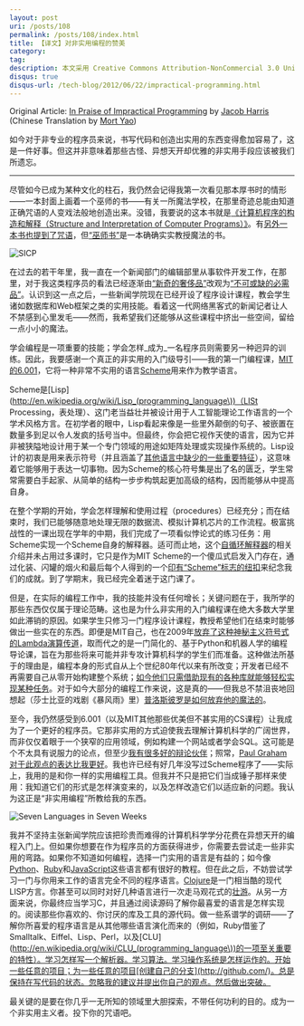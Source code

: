 ```yaml
---
layout: post
uri: /posts/108
permalink: /posts/108/index.html
title: 【译文】对非实用编程的赞美
category:
tag:
description: 本文采用 Creative Commons Attribution-NonCommercial 3.0 United States 授权。
disqus: true
disqus-url: /tech-blog/2012/06/22/impractical-programming.html
---
```

Original Article: [In Praise of Impractical Programming](http://www.niemanlab.org/2011/11/in-praise-of-impractical-programming/)
by [Jacob Harris](http://www.niemanlab.org/author/jharris/)  
(Chinese Translation by [Mort Yao](http://www.soimort.org/))

如今对于非专业的程序员来说，书写代码和创造出实用的东西变得愈加容易了，这是一件好事。但这并非意味着那些古怪、异想天开却优雅的非实用手段应该被我们所遗忘。
***

尽管如今已成为某种文化的柱石，我仍然会记得我第一次看见那本厚书时的情形——一本封面上画着一个巫师的书——有关一所魔法学校，在那里奇迹总能由知道正确咒语的人变戏法般地创造出来。没错，我要说的这本书就是[《计算机程序的构造和解释（Structure and Interpretation of Computer Programs）》](http://mitpress.mit.edu/sicp/)。有[另外一本书也提到了咒语](http://en.wikipedia.org/wiki/Harry_Potter)，但[“巫师书”](http://catb.org/jargon/html/W/Wizard-Book.html)是一本确确实实教授魔法的书。

![SICP](http://www.niemanlab.org/images/wizard-book-programming.jpg)

在过去的若干年里，我一直在一个新闻部门的编辑部里从事软件开发工作，在那里，对于我这类程序员的看法已经逐渐由[“新奇的奢侈品”](http://nymag.com/news/features/all-new/53344/)改观为[“不可或缺的必需品”](http://www.newsnerdjobs.com/)。认识到这一点之后，一些新闻学院现在已经开设了程序设计课程，教会学生诸如数据库和Web框架之类的实用技能。看着这一代网络黑客式的新闻记者让人不禁感到心里发毛——然而，我希望我们还能够从这些课程中挤出一些空间，留给一点小小的魔法。

学会编程是一项重要的技能；学会怎样_成为_一名程序员则需要另一种迥异的训练。因此，我要感谢一个真正的非实用的入门级导引——我的第一门编程课，[MIT的6.001](http://ocw.mit.edu/courses/electrical-engineering-and-computer-science/6-001-structure-and-interpretation-of-computer-programs-spring-2005/)，它将一种非常不实用的语言[Scheme](http://groups.csail.mit.edu/mac/projects/scheme/)用来作为教学语言。

Scheme是[Lisp](http://en.wikipedia.org/wiki/Lisp_(programming_language\))（LISt Processing，表处理）、这门老当益壮并被设计用于人工智能理论工作语言的一个学术风格方言。在初学者的眼中，Lisp看起来像是一些里外颠倒的句子、被嵌置在数量多到足以令人发疯的括号当中。但最终，你会把它视作天使的语言，因为它并非被狭隘地设计用于某一个专门领域的用途如矩阵处理或实现操作系统的。Lisp设计的初衷是用来表示符号（并且涵盖了[其他语言中缺少的一些重要特征](http://www.paulgraham.com/diff.html)），这意味着它能够用于表达一切事物。因为Scheme的核心符号集是出了名的匮乏，学生常常需要白手起家、从简单的结构一步步构筑起更加高级的结构，因而能够从中提高自身。

在整个学期的开始，学会怎样理解和使用过程（procedures）已经充分；而在结束时，我们已能够随意地处理无限的数据流、模拟计算机芯片的工作流程。极富挑战性的一课出现在学年的中期，我们完成了一项看似悖论式的练习任务：用Scheme实现一个Scheme自身的解释器。适可而止地，这个[自循环解释器](http://mitpress.mit.edu/sicp/full-text/book/book-Z-H-26.html#%_sec_4.1)的相关介绍并未占用过多课时，它只是作为MIT Scheme的一个傻瓜式启发入门存在，通过化装、闪罐的烟火和最后每个人得到的一个[印有“Scheme”标志的纽扣](http://ocw.mit.edu/courses/electrical-engineering-and-computer-science/6-945-adventures-in-advanced-symbolic-programming-spring-2009/6-945s09.jpg)来纪念我们的成就。到了学期末，我已经完全着迷于这门课了。

但是，在实际的编程工作中，我的技能并没有任何增长；关键问题在于，我所学的那些东西仅仅属于理论范畴。这也是为什么非实用的入门编程课在绝大多数大学里如此滞销的原因。如果学生只修习一门程序设计课程，教授希望他们在结束时能够做出一些实在的东西。即便是MIT自己，也在2009年[放弃了这种神秘主义符号式的Lambda演算传道](http://mitadmissions.org/blogs/entry/the_end_of_an_era_1)，取而代之的是一门简化的、基于Python和机器人学的编程导论课，旨在为那些将来可能并非专攻计算机科学的学生们而准备。这种做法所基于的理由是，编程本身的形式自从上个世纪80年代以来有所改变；开发者已经不再需要自己从零开始构建整个系统；[如今他们只需借助现有的各种库就能够轻松实现某种任务](http://www.wisdomandwonder.com/link/2110/why-mit-switched-from-scheme-to-python)。对于如今大部分的编程工作来说，这是真的——但我总不禁沮丧地回想起（莎士比亚的戏剧《暴风雨》里）[普洛斯彼罗是如何放弃他的魔法的](http://shakespeare.mit.edu/tempest/tempest.5.1.html)。

至今，我仍然感受到6.001（以及MIT其他那些优美但不甚实用的CS课程）让我成为了一个更好的程序员。它那非实用的方式迫使我去理解计算机科学的广阔世界，而非仅仅着眼于一个狭窄的应用领域，例如构建一个网站或者学会SQL。这可能是个不太具有说服力的论点，但至少[我有很多好的辩论伙伴](http://lispers.org/)；照常，[Paul Graham对于此观点的表达比我更好](http://www.paulgraham.com/avg.html)。我也许已经有好几年没写过Scheme程序了——实际上，我用的是和你一样的实用编程工具。但我并不只是把它们当成锤子那样来使用：我知道它们的形式是怎样演变来的，以及怎样改造它们以适应新的问题。我认为这正是“非实用编程”所教给我的东西。

![Seven Languages in Seven Weeks](http://www.niemanlab.org/images/seven-languages-seven-weeks.jpg)

我并不坚持主张新闻学院应该把珍贵而难得的计算机科学学分花费在异想天开的编程入门上。但如果你想要在作为程序员的方面获得进步，你需要去尝试走一些非实用的弯路。如果你不知道如何编程，选择一门实用的语言是有益的；如今像[Python](http://greenteapress.com/thinkpython/thinkpython.html)、[Ruby](http://pine.fm/LearnToProgram/)和[JavaScript](http://eloquentjavascript.net/)这些语言都有很好的教程。但在此之后，不妨尝试学习一门与你用来工作的语言完全不同的程序语言。[Clojure](http://clojure.org/)是一门相当酷的现代LISP方言。你甚至可以同时对好几种语言进行一次走马观花式的[壮游](http://pragprog.com/book/btlang/seven-languages-in-seven-weeks)。从另一方面来说，你最终应当学习C，并且通过阅读源码了解你最喜爱的语言是怎样实现的。阅读那些你喜欢的、你讨厌的库及工具的源代码。做一些系谱学的调研——了解你所喜爱的程序语言是从其他哪些语言演化而来的（例如，Ruby借鉴了Smalltalk、Eiffel、Lisp、Perl，以及[CLU](http://en.wikipedia.org/wiki/CLU_(programming_language\))的一项至关重要的特性）。学习怎样写一个解析器。学习算法。学习操作系统是怎样运作的。开始一些任意的项目；为一些任意的项目[创建自己的分支](http://github.com/)。总是保持在写代码的状态。忽略我的建议并提出你自己的观点。然后做出突破。

最关键的是要在你几乎一无所知的领域里大胆探索，不带任何功利的目的。成为一个非实用主义者。投下你的咒语吧。

